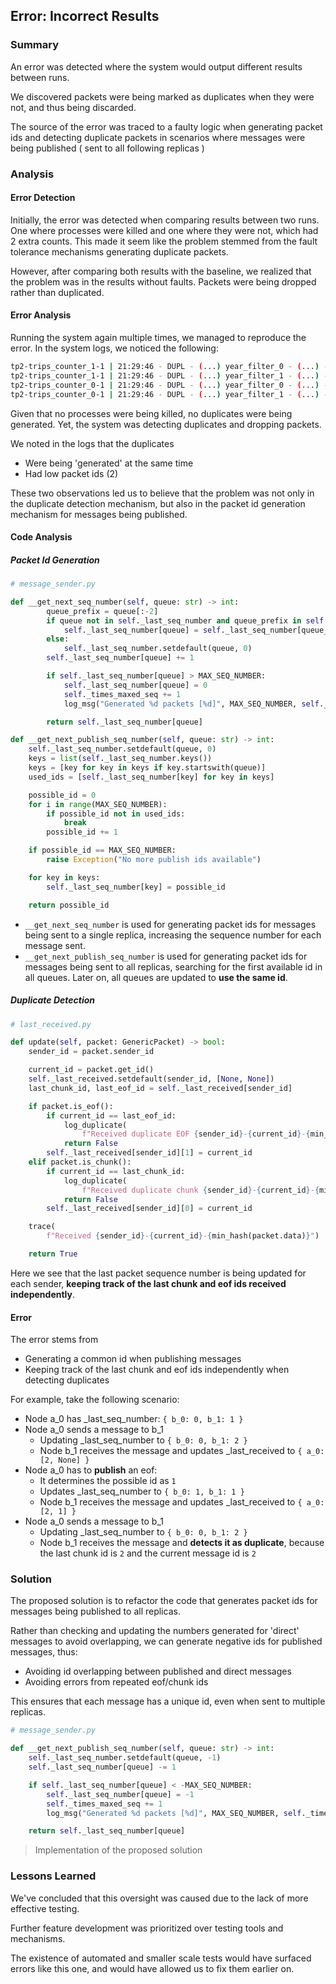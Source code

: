 ## Error: Incorrect Results

### Summary

An error was detected where the system would output different results between runs.

We discovered packets were being marked as duplicates when they were not, and thus being discarded.

The source of the error was traced to a faulty logic when generating packet ids and detecting duplicate packets in scenarios where messages were being published ( sent to all following replicas )

### Analysis

#### Error Detection

Initially, the error was detected when comparing results between two runs.
One where processes were killed and one where they were not, which had 2 extra counts.
This made it seem like the problem stemmed from the fault tolerance mechanisms generating duplicate packets.

However, after comparing both results with the baseline, we realized that the problem was in the results without faults. Packets were being dropped rather than duplicated.

#### Error Analysis

Running the system again multiple times, we managed to reproduce the error.
In the system logs, we noticed the following:
```bash
tp2-trips_counter_1-1 | 21:29:46 - DUPL - (...) year_filter_0 - (...) - 2
tp2-trips_counter_1-1 | 21:29:46 - DUPL - (...) year_filter_1 - (...) - 2
tp2-trips_counter_0-1 | 21:29:46 - DUPL - (...) year_filter_0 - (...) - 2
tp2-trips_counter_0-1 | 21:29:46 - DUPL - (...) year_filter_1 - (...) - 2
```

Given that no processes were being killed, no duplicates were being generated.
Yet, the system was detecting duplicates and dropping packets.

We noted in the logs that the duplicates
- Were being 'generated' at the same time
- Had low packet ids (2)

These two observations led us to believe that the problem was not only in the duplicate detection mechanism, but also in the packet id generation mechanism for messages being published.

#### Code Analysis

##### Packet Id Generation

```python
# message_sender.py

def __get_next_seq_number(self, queue: str) -> int:
        queue_prefix = queue[:-2]
        if queue not in self._last_seq_number and queue_prefix in self._last_seq_number:
            self._last_seq_number[queue] = self._last_seq_number[queue_prefix]
        else:
            self._last_seq_number.setdefault(queue, 0)
        self._last_seq_number[queue] += 1

        if self._last_seq_number[queue] > MAX_SEQ_NUMBER:
            self._last_seq_number[queue] = 0
            self._times_maxed_seq += 1
            log_msg("Generated %d packets [%d]", MAX_SEQ_NUMBER, self._times_maxed_seq)

        return self._last_seq_number[queue]

def __get_next_publish_seq_number(self, queue: str) -> int:
    self._last_seq_number.setdefault(queue, 0)
    keys = list(self._last_seq_number.keys())
    keys = [key for key in keys if key.startswith(queue)]
    used_ids = [self._last_seq_number[key] for key in keys]

    possible_id = 0
    for i in range(MAX_SEQ_NUMBER):
        if possible_id not in used_ids:
            break
        possible_id += 1

    if possible_id == MAX_SEQ_NUMBER:
        raise Exception("No more publish ids available")

    for key in keys:
        self._last_seq_number[key] = possible_id

    return possible_id
```

- `__get_next_seq_number` is used for generating packet ids for messages being sent to a single replica, increasing the sequence number for each message sent.
- `__get_next_publish_seq_number` is used for generating packet ids for messages being sent to all replicas, searching for the first available id in all queues. Later on, all queues are updated to **use the same id**.


##### Duplicate Detection

```python
# last_received.py

def update(self, packet: GenericPacket) -> bool:
    sender_id = packet.sender_id

    current_id = packet.get_id()
    self._last_received.setdefault(sender_id, [None, None])
    last_chunk_id, last_eof_id = self._last_received[sender_id]

    if packet.is_eof():
        if current_id == last_eof_id:
            log_duplicate(
                f"Received duplicate EOF {sender_id}-{current_id}-{min_hash(packet.data)} - ignoring")
            return False
        self._last_received[sender_id][1] = current_id
    elif packet.is_chunk():
        if current_id == last_chunk_id:
            log_duplicate(
                f"Received duplicate chunk {sender_id}-{current_id}-{min_hash(packet.data)} - ignoring")
            return False
        self._last_received[sender_id][0] = current_id

    trace(
        f"Received {sender_id}-{current_id}-{min_hash(packet.data)}")

    return True
```

Here we see that the last packet sequence number is being updated for each sender, **keeping track of the last chunk and eof ids received independently**.

#### Error

The error stems from
- Generating a common id when publishing messages
- Keeping track of the last chunk and eof ids independently when detecting duplicates

For example, take the following scenario:
- Node a_0 has _last_seq_number: `{ b_0: 0, b_1: 1 }`
- Node a_0 sends a message to b_1
  - Updating _last_seq_number to `{ b_0: 0, b_1: 2 }`
  - Node b_1 receives the message and updates _last_received to `{ a_0: [2, None] }`
- Node a_0 has to **publish** an eof:
  - It determines the possible id as `1`
  - Updates _last_seq_number to `{ b_0: 1, b_1: 1 }`
  -  Node b_1 receives the message and updates _last_received to `{ a_0: [2, 1] }`
- Node a_0 sends a message to b_1
  - Updating _last_seq_number to `{ b_0: 0, b_1: 2 }`
  - Node b_1 receives the message and **detects it as duplicate**,
    because the last chunk id is `2` and the current message id is `2`

### Solution

The proposed solution is to refactor the code that generates packet ids for messages being published to all replicas.

Rather than checking and updating the numbers generated for 'direct' messages to avoid overlapping, we can generate negative ids for published messages, thus:
- Avoiding id overlapping between published and direct messages
- Avoiding errors from repeated eof/chunk ids

This ensures that each message has a unique id, even when sent to multiple replicas.

```python
# message_sender.py

def __get_next_publish_seq_number(self, queue: str) -> int:
    self._last_seq_number.setdefault(queue, -1)
    self._last_seq_number[queue] -= 1

    if self._last_seq_number[queue] < -MAX_SEQ_NUMBER:
        self._last_seq_number[queue] = -1
        self._times_maxed_seq += 1
        log_msg("Generated %d packets [%d]", MAX_SEQ_NUMBER, self._times_maxed_seq)

    return self._last_seq_number[queue]
```
> Implementation of the proposed solution

### Lessons Learned

We've concluded that this oversight was caused due to the lack of more effective testing.

Further feature development was prioritized over testing tools and mechanisms.

The existence of automated and smaller scale tests would have surfaced errors like this one, and would have allowed us to fix them earlier on.